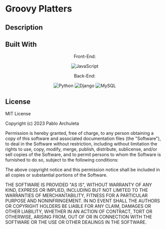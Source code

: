 # Groovy Platters

## Description


## Built With
<div align="center"> 
  <p>Front-End:</p>
  <img src="https://img.shields.io/badge/javascript-%23323330.svg?style=for-the-badge&logo=javascript&logoColor=%23F7DF1E" alt="JavaScript"> </img>
</div>

<div align="center"> 
  <p>Back-End:</p>
  <img src="https://img.shields.io/badge/python-3670A0?style=for-the-badge&logo=python&logoColor=ffdd54" alt="Python"> </img>
  <img src="https://img.shields.io/badge/django-%23092E20.svg?style=for-the-badge&logo=django&logoColor=white" alt="Django"> </img> 
  <img src="https://img.shields.io/badge/mysql-%2300f.svg?style=for-the-badge&logo=mysql&logoColor=white" alt="MySQL"> </img>
</div>

## License

MIT License

Copyright (c) 2023 Pablo Archuleta

Permission is hereby granted, free of charge, to any person obtaining a copy
of this software and associated documentation files (the "Software"), to deal
in the Software without restriction, including without limitation the rights
to use, copy, modify, merge, publish, distribute, sublicense, and/or sell
copies of the Software, and to permit persons to whom the Software is
furnished to do so, subject to the following conditions:

The above copyright notice and this permission notice shall be included in all
copies or substantial portions of the Software.

THE SOFTWARE IS PROVIDED "AS IS", WITHOUT WARRANTY OF ANY KIND, EXPRESS OR
IMPLIED, INCLUDING BUT NOT LIMITED TO THE WARRANTIES OF MERCHANTABILITY,
FITNESS FOR A PARTICULAR PURPOSE AND NONINFRINGEMENT. IN NO EVENT SHALL THE
AUTHORS OR COPYRIGHT HOLDERS BE LIABLE FOR ANY CLAIM, DAMAGES OR OTHER
LIABILITY, WHETHER IN AN ACTION OF CONTRACT, TORT OR OTHERWISE, ARISING FROM,
OUT OF OR IN CONNECTION WITH THE SOFTWARE OR THE USE OR OTHER DEALINGS IN THE
SOFTWARE.
